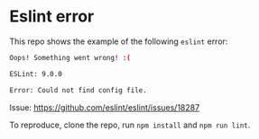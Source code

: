 # Eslint error

This repo shows the example of the following `eslint` error:

```sh
Oops! Something went wrong! :(

ESLint: 9.0.0

Error: Could not find config file.
```

Issue: https://github.com/eslint/eslint/issues/18287

To reproduce, clone the repo, run `npm install` and `npm run lint`.

